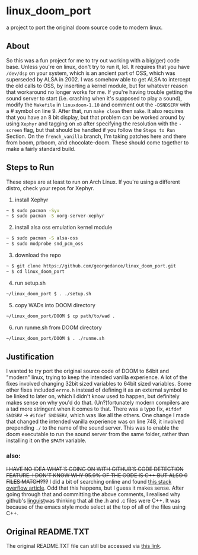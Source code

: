 # linux_doom_port
a project to port the original doom source code to modern linux.

## About
So this was a fun project for me to try out working with a big(ger) code base.
Unless you're on linux, don't try to run it, lol.
It requires that you have `/dev/dsp` on your system, which is an ancient part of OSS, which was superseded by ALSA in 2002. I was somehow able to get ALSA to intercept the old calls to OSS, by inserting a kernel module, but for whatever reason that workaround no longer works for me. If you're having trouble getting the sound server to start (i.e. crashing when it's supposed to play a sound), modify the `Makefile` in `linuxdoom-1.10` and comment out the `-DSNDSERV` with a # symbol on line 9. After that, run `make clean` then `make`.
It also requires that you have an 8 bit display, but that problem can be worked around by using `Xephyr` and tagging on `x8` after specifying the resolution with the `-screen` flag, but that should be handled if you follow the `Steps to Run` Section.
On the `french_vanilla` branch, I'm taking patches here and there from boom, prboom, and chocolate-doom. These should come together to make a fairly standard build.

## Steps to Run
These steps are at least to run on Arch Linux.
If you're using a different distro, check your repos for Xephyr.

1. install Xephyr
```bash
~ $ sudo pacman -Syu
~ $ sudo pacman -S xorg-server-xephyr
```

2. install alsa oss emulation kernel module
```bash
~ $ sudo pacman -S alsa-oss
~ $ sudo modprobe snd_pcm_oss
```

3. download the repo
```bash
~ $ git clone https://github.com/georgedance/linux_doom_port.git
~ $ cd linux_doom_port
```

4. run setup.sh
```bash
~/linux_doom_port $ . ./setup.sh
```

5. copy WADs into DOOM directory
```bash
~/linux_doom_port/DOOM $ cp path/to/wad .
```

6. run runme.sh from DOOM directory
```bash
~/linux_doom_port/DOOM $ . ./runme.sh
```

## Justification
I wanted to try port the original source code of DOOM to 64bit and "modern" linux, trying to keep the intended vanilla experience. A lot of the fixes involved changing 32bit sized variables to 64bit sized variables. Some other fixes included `errno.h` instead of defining it as an external symbol to be linked to later on, which I didn't know used to happen, but definitely makes sense on why you'd do that. (Un?)fortunately modern compilers are a tad more stringent when it comes to that. There was a typo fix, `#ifdef SNDSRV` -> `#ifdef SNDSERV`, which was like all the others. One change I made that changed the intended vanilla experience was on line 748, it involved prepending `./` to the name of the sound server. This was to enable the doom executable to run the sound server from the same folder, rather than installing it on the `$PATH` variable. 

### also:
~~I HAVE NO IDEA WHAT'S GOING ON WITH GITHUB'S CODE DETECTION FEATURE. I DON'T KNOW WHY 95.9% OF THE CODE IS C++ BUT ALSO 0 FILES MATCH???~~
I did a bit of searching online and found [this stack overflow article](https://stackoverflow.com/questions/42724465/why-did-github-decide-my-100-c-repository-was-50-c). Odd that this happens, but I guess it makes sense.
After going through that and committing the above comments, I realised why github's [linguist](https://github.com/github-linguist/linguist)was thinking that all the .h and .c files were C++. It was because of the emacs style mode select at the top of all of the files using C++.

## Original README.TXT
The original README.TXT file can still be accessed via [this link](./README.TXT).

